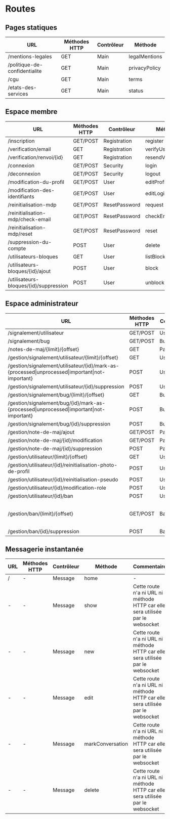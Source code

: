 # Routes

## Pages statiques

| URL | Méthodes HTTP | Contrôleur | Méthode |
|--|--|--|--|
| /mentions-legales | GET | Main | legalMentions |
| /politique-de-confidentialite | GET | Main | privacyPolicy |
| /cgu | GET | Main | terms |
| /etats-des-services | GET | Main | status |

## Espace membre

| URL | Méthodes HTTP | Contrôleur | Méthode |
|--|--|--|--|
| /inscription | GET/POST | Registration | register |
| /verification/email | GET | Registration | verifyUserEmail |
| /verification/renvoi/{id} | GET | Registration | resendVerifyEmail |
| /connexion | GET/POST | Security | login |
| /deconnexion | GET/POST | Security | logout |
| /modification-du-profil | GET/POST | User | editProfile |
| /modification-des-identifiants | GET/POST | User | editLogins |
| /reinitialisation-mdp | GET/POST | ResetPassword | request |
| /reinitialisation-mdp/check-email | GET/POST | ResetPassword | checkEmail |
| /reinitialisation-mdp/reset | GET/POST | ResetPassword | reset |
| /suppression-du-compte | POST | User | delete |
| /utilisateurs-bloques | GET | User | listBlocked |
| /utilisateurs-bloques/{id}/ajout | POST | User | block |
| /utilisateurs-bloques/{id}/suppression | POST | User | unblock |

## Espace administrateur

| URL | Méthodes HTTP | Contrôleur | Méthode | Commentaire |
|--|--|--|--|--|
| /signalement/utilisateur | GET/POST | UserReport | new | |
| /signalement/bug | GET/POST | BugReport | new | |
| /notes-de-maj/{limit}/{offset} | GET | PatchNote | index | |
| /gestion/signalement/utilisateur/{limit}/{offset} | GET | UserReport | index | |
| /gestion/signalement/utilisateur/{id}/mark-as-{processed\|unprocessed\|important\|not-important} | POST | UserReport | markAs | |
| /gestion/signalement/utilisateur/{id}/suppression | POST | UserReport | delete | |
| /gestion/signalement/bug/{limit}/{offset} | GET | BugReport | index | |
| /gestion/signalement/bug/{id}/mark-as-{processed\|unprocessed\|important\|not-important} | POST | BugReport | markAs | |
| /gestion/signalement/bug/{id}/suppression | POST | BugReport | delete | |
| /gestion/note-de-maj/ajout | GET/POST | PatchNote | new | |
| /gestion/note-de-maj/{id}/modification | GET/POST | PatchNote | edit | |
| /gestion/note-de-maj/{id}/suppression | POST | PatchNote | delete | |
| /gestion/utilisateur/{limit}/{offset} | GET | User | index | |
| /gestion/utilisateur/{id}/reinitialisation-photo-de-profil | POST | User | manage | |
| /gestion/utilisateur/{id}/reinitialisation-pseudo | POST | User | manage | |
| /gestion/utilisateur/{id}/modification-role | POST | User | manage | |
| /gestion/utilisateur/{id}/ban | POST | User | manage | |
| /gestion/ban/{limit}/{offset} | GET/POST | Ban | index | GET : liste, POST : nouveau bannissement |
| /gestion/ban/{id}/suppression | POST | Ban | delete | |

## Messagerie instantanée

| URL | Méthodes HTTP | Contrôleur | Méthode | Commentaire |
|--|--|--|--|--|
| / | - | Message | home | - |
| - | - | Message | show | Cette route n'a ni URL ni méthode HTTP car elle sera utilisée par le websocket  |
| - | - | Message | new | Cette route n'a ni URL ni méthode HTTP car elle sera utilisée par le websocket  |
| - | - | Message | edit | Cette route n'a ni URL ni méthode HTTP car elle sera utilisée par le websocket  |
| - | - | Message | markConversation | Cette route n'a ni URL ni méthode HTTP car elle sera utilisée par le websocket  |
| - | - | Message | delete | Cette route n'a ni URL ni méthode HTTP car elle sera utilisée par le websocket  |
